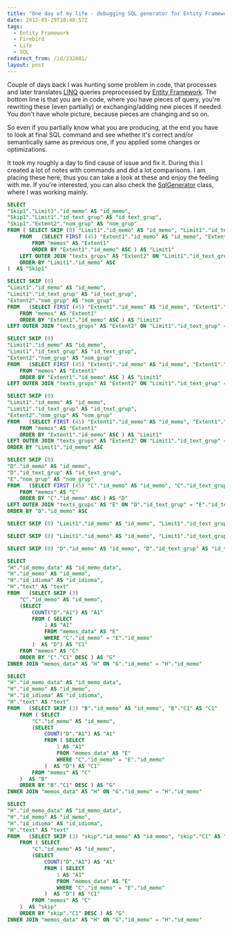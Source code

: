 ```yaml
---
title: "One day of my life - debugging SQL generator for Entity Framework support in .NET provider for Firebird"
date: 2012-05-29T18:48:57Z
tags:
  - Entity Framework
  - Firebird
  - Life
  - SQL
redirect_from: /id/232881/
layout: post
---
```

Couple of days back I was hunting some problem in code, that processes and later translates [LINQ][1] queries preprocessed by [Entity Framework][2]. The bottom line is that you are in code, where you have pieces of query, you're rewriting these (even partially) or exchanging/adding new pieces if needed. You don't have whole picture, because pieces are changing and so on.

So even if you partially know what you are producing, at the end you have to look at final SQL command and see whether it's correct and/or semantically same as previous one, if you applied some changes or optimizations.

It took my roughly a day to find cause of issue and fix it. During this I created a lot of notes with commands and did a lot comparisons. I am placing these here, thus you can take a look at these and enjoy the feeling with me. If you're interested, you can also check the [SqlGenerator][3] class, where I was working mainly.

```sql
SELECT
"Skip1"."Limit1"."id_memo" AS "id_memo",
"Skip1"."Limit1"."id_text_grup" AS "id_text_grup",
"Skip1"."Extent2"."nom_grup" AS "nom_grup"
FROM ( SELECT SKIP (0) "Limit1"."id_memo" AS "id_memo", "Limit1"."id_text_grup" AS "id_text_grup1", "Extent2"."id_text_grup" AS "id_text_grup2", "Extent2"."nom_grup" AS "nom_grup"
	FROM   (SELECT FIRST (45) "Extent1"."id_memo" AS "id_memo", "Extent1"."id_text_grup" AS "id_text_grup"
		FROM "memos" AS "Extent1"
		ORDER BY "Extent1"."id_memo" ASC ) AS "Limit1"
	LEFT OUTER JOIN "texts_grups" AS "Extent2" ON "Limit1"."id_text_grup" = "Extent2"."id_text_grup"
	ORDER BY "Limit1"."id_memo" ASC
)  AS "Skip1"
```

```sql
SELECT SKIP (0)
"Limit1"."id_memo" AS "id_memo",
"Limit1"."id_text_grup" AS "id_text_grup",
"Extent2"."nom_grup" AS "nom_grup"
FROM   (SELECT FIRST (45) "Extent1"."id_memo" AS "id_memo", "Extent1"."id_text_grup" AS "id_text_grup"
	FROM "memos" AS "Extent1"
	ORDER BY "Extent1"."id_memo" ASC ) AS "Limit1"
LEFT OUTER JOIN "texts_grups" AS "Extent2" ON "Limit1"."id_text_grup" = "Extent2"."id_text_grup"
```

```sql
SELECT SKIP (0)
"Limit1"."id_memo" AS "id_memo",
"Limit1"."id_text_grup" AS "id_text_grup",
"Extent2"."nom_grup" AS "nom_grup"
FROM   (SELECT FIRST (45) "Extent1"."id_memo" AS "id_memo", "Extent1"."id_text_grup" AS "id_text_grup"
	FROM "memos" AS "Extent1"
	ORDER BY "Extent1"."id_memo" ASC ) AS "Limit1"
LEFT OUTER JOIN "texts_grups" AS "Extent2" ON "Limit1"."id_text_grup" = "Extent2"."id_text_grup"
```

```sql
SELECT SKIP (0)
"Limit1"."id_memo" AS "id_memo",
"Limit1"."id_text_grup" AS "id_text_grup",
"Extent2"."nom_grup" AS "nom_grup"
FROM   (SELECT FIRST (45) "Extent1"."id_memo" AS "id_memo", "Extent1"."id_text_grup" AS "id_text_grup"
	FROM "memos" AS "Extent1"
	ORDER BY "Extent1"."id_memo" ASC ) AS "Limit1"
LEFT OUTER JOIN "texts_grups" AS "Extent2" ON "Limit1"."id_text_grup" = "Extent2"."id_text_grup"
ORDER BY "Limit1"."id_memo" ASC
```

```sql
SELECT SKIP (0)
"D"."id_memo" AS "id_memo",
"D"."id_text_grup" AS "id_text_grup",
"E"."nom_grup" AS "nom_grup"
FROM   (SELECT FIRST (45) "C"."id_memo" AS "id_memo", "C"."id_text_grup" AS "id_text_grup"
	FROM "memos" AS "C"
	ORDER BY "C"."id_memo" ASC ) AS "D"
LEFT OUTER JOIN "texts_grups" AS "E" ON "D"."id_text_grup" = "E"."id_text_grup"
ORDER BY "D"."id_memo" ASC
```

```sql
SELECT SKIP (0) "Limit1"."id_memo" AS "id_memo", "Limit1"."id_text_grup" AS "id_text_grup", "Extent2"."nom_grup" AS "nom_grup" FROM   (SELECT FIRST (45) "Extent1"."id_memo" AS "id_memo", "Extent1"."id_text_grup" AS "id_text_grup" FROM "memos" AS "Extent1" ORDER BY "Extent1"."id_memo" ASC ) AS "Limit1" LEFT OUTER JOIN "texts_grups" AS "Extent2" ON "Limit1"."id_text_grup" = "Extent2"."id_text_grup"
```

```sql
SELECT SKIP (0) "Limit1"."id_memo" AS "id_memo", "Limit1"."id_text_grup" AS "id_text_grup1", "Extent2"."id_text_grup" AS "id_text_grup2", "Extent2"."nom_grup" AS "nom_grup" FROM   (SELECT FIRST (45) "Extent1"."id_memo" AS "id_memo", "Extent1"."id_text_grup" AS "id_text_grup" FROM "memos" AS "Extent1" ORDER BY "Extent1"."id_memo" ASC ) AS "Limit1" LEFT OUTER JOIN "texts_grups" AS "Extent2" ON "Limit1"."id_text_grup" = "Extent2"."id_text_grup" ORDER BY "Limit1"."id_memo" ASC
```

```sql
SELECT SKIP (0) "D"."id_memo" AS "id_memo", "D"."id_text_grup" AS "id_text_grup", "E"."nom_grup" AS "nom_grup" FROM   (SELECT FIRST (45) "C"."id_memo" AS "id_memo", "C"."id_text_grup" AS "id_text_grup" FROM "memos" AS "C" ORDER BY "C"."id_memo" ASC ) AS "D" LEFT OUTER JOIN "texts_grups" AS "E" ON "D"."id_text_grup" = "E"."id_text_grup" ORDER BY "D"."id_memo" ASC
```

```sql
SELECT
"H"."id_memo_data" AS "id_memo_data",
"H"."id_memo" AS "id_memo",
"H"."id_idioma" AS "id_idioma",
"H"."text" AS "text"
FROM   (SELECT SKIP (3)
	"C"."id_memo" AS "id_memo",
	(SELECT
		COUNT("D"."A1") AS "A1"
		FROM ( SELECT
			1 AS "A1"
			FROM "memos_data" AS "E"
			WHERE "C"."id_memo" = "E"."id_memo"
		)  AS "D") AS "C1"
	FROM "memos" AS "C"
	ORDER BY "C"."C1" DESC ) AS "G"
INNER JOIN "memos_data" AS "H" ON "G"."id_memo" = "H"."id_memo"
```

```sql
SELECT
"H"."id_memo_data" AS "id_memo_data",
"H"."id_memo" AS "id_memo",
"H"."id_idioma" AS "id_idioma",
"H"."text" AS "text"
FROM   (SELECT SKIP (3) "B"."id_memo" AS "id_memo", "B"."C1" AS "C1"
	FROM ( SELECT
		"C"."id_memo" AS "id_memo",
		(SELECT
			COUNT("D"."A1") AS "A1"
			FROM ( SELECT
				1 AS "A1"
				FROM "memos_data" AS "E"
				WHERE "C"."id_memo" = "E"."id_memo"
			)  AS "D") AS "C1"
		FROM "memos" AS "C"
	)  AS "B"
	ORDER BY "B"."C1" DESC ) AS "G"
INNER JOIN "memos_data" AS "H" ON "G"."id_memo" = "H"."id_memo"
```

```sql
SELECT
"H"."id_memo_data" AS "id_memo_data",
"H"."id_memo" AS "id_memo",
"H"."id_idioma" AS "id_idioma",
"H"."text" AS "text"
FROM   (SELECT SKIP (3) "skip"."id_memo" AS "id_memo", "skip"."C1" AS "C1"
	FROM ( SELECT
		"C"."id_memo" AS "id_memo",
		(SELECT
			COUNT("D"."A1") AS "A1"
			FROM ( SELECT
				1 AS "A1"
				FROM "memos_data" AS "E"
				WHERE "C"."id_memo" = "E"."id_memo"
			)  AS "D") AS "C1"
		FROM "memos" AS "C"
	)  AS "skip"
	ORDER BY "skip"."C1" DESC ) AS "G"
INNER JOIN "memos_data" AS "H" ON "G"."id_memo" = "H"."id_memo"
```

[1]: http://msdn.microsoft.com/en-us/library/bb308959.aspx
[2]: http://msdn.com/ef
[3]: http://firebird.svn.sourceforge.net/viewvc/firebird/NETProvider/trunk/NETProvider/source/FirebirdSql/Data/Entity/SqlGenerator.cs?view=markup